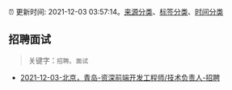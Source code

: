 :alarm_clock: 更新时间: 2021-12-03 03:57:14。[来源分类](../README.md)、[标签分类](../TAGS.md)、[时间分类](../TIMELINE.md)

## 招聘面试


> 关键字：`招聘`、`面试`



- [2021-12-03-北京，青岛-资深前端开发工程师/技术负责人-招聘](https://www.v2ex.com/t/819721) 